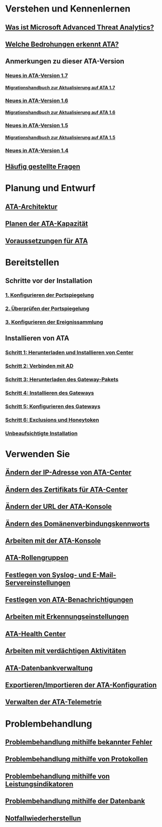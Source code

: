 # Verstehen und Kennenlernen
## [Was ist Microsoft Advanced Threat Analytics?](/advanced-threat-analytics/understand-explore/what-is-ata)
## [Welche Bedrohungen erkennt ATA?](/advanced-threat-analytics/understand-explore/ata-threats)
## Anmerkungen zu dieser ATA-Version
### [Neues in ATA-Version 1.7](/advanced-threat-analytics/understand-explore/whats-new-version-1.7)
#### [Migrationshandbuch zur Aktualisierung auf ATA 1.7](/advanced-threat-analytics/understand-explore/ata-update-1.7-migration-guide)
### [Neues in ATA-Version 1.6](/advanced-threat-analytics/understand-explore/whats-new-version-1.6)
#### [Migrationshandbuch zur Aktualisierung auf ATA 1.6](/advanced-threat-analytics/understand-explore/ata-update-1.6-migration-guide)
### [Neues in ATA-Version 1.5](/advanced-threat-analytics/understand-explore/whats-new-version-1.5)
#### [Migrationshandbuch zur Aktualisierung auf ATA 1.5](/advanced-threat-analytics/understand-explore/ata-update-1.5-migration-guide)
### [Neues in ATA-Version 1.4](/advanced-threat-analytics/understand-explore/whats-new-version-1.4)
## [Häufig gestellte Fragen](/advanced-threat-analytics/understand-explore/ata-technical-faq)
# Planung und Entwurf
## [ATA-Architektur](/advanced-threat-analytics/plan-design/ata-architecture)
## [Planen der ATA-Kapazität](/advanced-threat-analytics/plan-design/ata-capacity-planning)
## [Voraussetzungen für ATA](/advanced-threat-analytics/plan-design/ata-prerequisites)
# Bereitstellen
## Schritte vor der Installation
### [1. Konfigurieren der Portspiegelung](configure-port-mirroring.md)
### [2. Überprüfen der Portspiegelung](validate-port-mirroring.md)
### [3. Konfigurieren der Ereignissammlung](configure-event-collection.md)
## Installieren von ATA
### [Schritt 1: Herunterladen und Installieren von Center](install-ata-step1.md)
### [Schritt 2: Verbinden mit AD](install-ata-step2.md)
### [Schritt 3: Herunterladen des Gateway-Pakets](install-ata-step3.md)
### [Schritt 4: Installieren des Gateways](install-ata-step4.md)
### [Schritt 5: Konfigurieren des Gateways](install-ata-step5.md)
### [Schritt 6: Exclusions und Honeytoken](install-ata-step6.md)
### [Unbeaufsichtigte Installation](ata-silent-installation.md)
# Verwenden Sie
## [Ändern der IP-Adresse von ATA-Center](modifying-ata-config-centerip.md)
## [Ändern des Zertifikats für ATA-Center](modifying-ata-config-centercert.md)
## [Ändern der URL der ATA-Konsole](modifying-ata-config-consoleurl.md)
## [Ändern des Domänenverbindungskennworts](modifying-ata-config-dcpassword.md)
## [Arbeiten mit der ATA-Konsole](working-with-ata-console.md)
## [ATA-Rollengruppen](ata-role-groups.md)
## [Festlegen von Syslog- und E-Mail-Servereinstellungen](setting-syslog-email-server-settings.md)
## [Festlegen von ATA-Benachrichtigungen](setting-ata-alerts.md)
## [Arbeiten mit Erkennungseinstellungen](working-with-detection-settings.md)
## [ATA-Health Center](ata-health-center.md)
## [Arbeiten mit verdächtigen Aktivitäten](working-with-suspicious-activities.md)
## [ATA-Datenbankverwaltung](ata-database-management.md)
## [Exportieren/Importieren der ATA-Konfiguration](ata-configuration-file.md)
## [Verwalten der ATA-Telemetrie](manage-telemetry-settings.md)
# Problembehandlung
## [Problembehandlung mithilfe bekannter Fehler](/advanced-threat-analytics/troubleshoot/troubleshooting-ata-known-errors)
## [Problembehandlung mithilfe von Protokollen](/advanced-threat-analytics/troubleshoot/troubleshooting-ata-using-logs)
## [Problembehandlung mithilfe von Leistungsindikatoren](/advanced-threat-analytics/troubleshoot/troubleshooting-ata-using-perf-counters)
## [Problembehandlung mithilfe der Datenbank](/advanced-threat-analytics/troubleshoot/troubleshooting-ata-using-ata-database)
## [Notfallwiederherstellun](/advanced-threat-analytics/troubleshoot/disaster-recovery)
